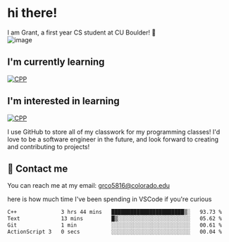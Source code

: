 
# hi there!

I am Grant, a first year CS student at CU Boulder! 👋  
![image](https://assets-sports.thescore.com/football/team/164/logo.png)

## I'm currently learning
[![CPP](https://skillicons.dev/icons?i=cpp)](https://skillicons.dev)
## I'm interested in learning
[![CPP](https://skillicons.dev/icons?i=js,java)](https://skillicons.dev)

I use GitHub to store all of my classwork for my programming classes!
I'd love to be a software engineer in the future, and look forward to creating and contributing to projects!

## 🚀 Contact me
You can reach me at my email: grco5816@colorado.edu  

here is how much time I've been spending in VSCode if you're curious
<!--START_SECTION:waka-->

```txt
C++              3 hrs 44 mins   ███████████████████████▒░   93.73 %
Text             13 mins         █▒░░░░░░░░░░░░░░░░░░░░░░░   05.62 %
Git              1 min           ░░░░░░░░░░░░░░░░░░░░░░░░░   00.61 %
ActionScript 3   0 secs          ░░░░░░░░░░░░░░░░░░░░░░░░░   00.04 %
```

<!--END_SECTION:waka-->

<!---
gnestr/gnestr is a ✨ special ✨ repository because its `README.md` (this file) appears on your GitHub profile.
You can click the Preview link to take a look at your changes.
--->
